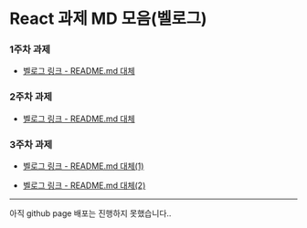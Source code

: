 # React 과제 MD 모음(벨로그)

### 1주차 과제

- [벨로그 링크 - README.md 대체](https://velog.io/@rist98/React-%EC%BB%B4%ED%8F%AC%EB%84%8C%ED%8A%B8-%EA%B3%BC%EC%A0%9C)

### 2주차 과제

- [벨로그 링크 - README.md 대체](https://velog.io/@rist98/React-%ED%99%98%EA%B2%BD-%EA%B5%AC%EC%84%B1-%EA%B3%BC%EC%A0%9C)

### 3주차 과제

- [벨로그 링크 - README.md 대체(1)](https://velog.io/@rist98/React-UI-%EA%B5%AC%ED%98%84-%EA%B3%BC%EC%A0%9C%EC%8B%9C%EC%95%88-1)

- [벨로그 링크 - README.md 대체(2)](https://velog.io/@rist98/React-UI-%EA%B5%AC%ED%98%84-%EA%B3%BC%EC%A0%9C%EC%8B%9C%EC%95%88-2)

<hr/>

아직 github page 배포는 진행하지 못했습니다..
